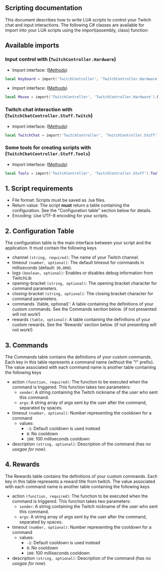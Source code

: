 ## Scripting documentation

This document describes how to write LUA scripts to control your Twitch chat and input interactions.
The following C# classes are available for import into your LUA scripts using the import(assembly, class) function:

## Available imports

### Input control with (`TwitchController.Hardware`)

- Import interface: ([Methods](API/ENG/KeyboardMethods.md))

```lua
local Keyboard = import('TwitchController', 'TwitchController.Hardware').Keyboard
```

- Import interface: ([Methods](API/ENG/MouseMethods.md))

```lua
local Mouse = import('TwitchController', 'TwitchController.Hardware').Mouse
```

### Twitch chat interaction with (`TwitchChatController.Stuff.Twitch`)

- Import interface: ([Methods](API/ENG/ChatMethods.md))

```lua
local TwitchChat = import('TwitchController', 'TwitchController.Stuff').Chat
```

### Some tools for creating scripts with (`TwitchChatController.Stuff.Tools`)

- Import interface: ([Methods](API/ENG/ToolsMethods.md))

```lua
local Tools = import('TwitchController', 'TwitchController.Stuff').Tools
```

## 1. Script requirements

- File format: Scripts must be saved as .lua files.
- Return value: The script **must** return a table containing the configuration. See the "Configuration table" section below for details.
- Encoding: Use UTF-8 encoding for your scripts.

## 2. Configuration Table

The configuration table is the main interface between your script and the application. It must contain the following keys

- channel `(string, required)`: The name of your Twitch channel.
- timeout `(number, optional)`: The default timeout for commands in milliseconds (default: `30,000`).
- logs `(boolean, optional)`: Enables or disables debug information from TwitchLib
- opening-bracket `(string, optional)`: The opening bracket character for command parameters.
- closing-bracket `(string, optional)`: The closing bracket character for command parameters.
- commands `(table, optional)': A table containing the definitions of your custom commands. See the Commands section below. (if not presented will not work!)
- rewards `(table, optional)`: A table containing the definitions of your custom rewards. See the 'Rewards' section below. (if not presenting will not work!)

## 3. Commands

The Commands table contains the definitions of your custom commands. Each key in this table represents a command name (without the "!" prefix). The value associated with each command name is another table containing the following keys

- action `(function, required)`: The function to be executed when the command is triggered. This function takes two parameters:
  - `sender`: A string containing the Twitch nickname of the user who sent this command.
  - `args`: A string array of args sent by the user after the command, separated by spaces.
- timeout `(number, optional)`: Number representing the cooldown for a command
  - values:
    - `-1`: Default cooldown is used instead
    - `0`: No cooldown
    - `100`: 100 milliseconds cooldown
- description `(string, optional)`: Description of the command _(has no usegae for now)_.

## 4. Rewards

The Rewards table contains the definitions of your custom commands. Each key in this table represents a reward title from twitch. The value associated with each command name is another table containing the following keys

- action `(function, required)`: The function to be executed when the command is triggered. This function takes two parameters:
  - `sender`: A string containing the Twitch nickname of the user who sent this command.
  - `args`: A string array of args sent by the user after the command, separated by spaces.
- timeout `(number, optional)`: Number representing the cooldown for a command
  - values:
    - `-1`: Default cooldown is used instead
    - `0`: No cooldown
    - `100`: 100 milliseconds cooldown
- description `(string, optional)`: Description of the command _(has no usegae for now)_.
